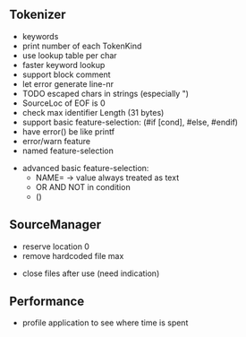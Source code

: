 
## Tokenizer
+ keywords
+ print number of each TokenKind
+ use lookup table per char
+ faster keyword lookup
+ support block comment
+ let error generate line-nr
+ TODO escaped chars in strings (especially \")
+ SourceLoc of EOF is 0
+ check max identifier Length (31 bytes)
+ support basic feature-selection: (#if [cond], #else, #endif)
+ have error() be like printf
+ error/warn feature
+ named feature-selection
- advanced basic feature-selection:
    - NAME=<value> -> value always treated as text
    - OR AND NOT in condition
    - ()

## SourceManager
+ reserve location 0
+ remove hardcoded file max
- close files after use (need indication)

## Performance
- profile application to see where time is spent

